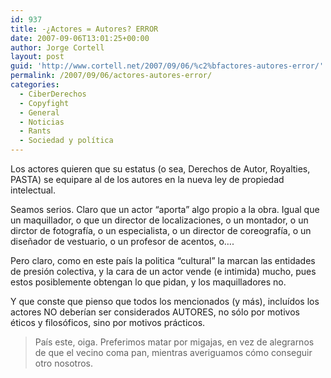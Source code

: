 ```yaml
---
id: 937
title: -¿Actores = Autores? ERROR
date: 2007-09-06T13:01:25+00:00
author: Jorge Cortell
layout: post
guid: 'http://www.cortell.net/2007/09/06/%c2%bfactores-autores-error/'
permalink: /2007/09/06/actores-autores-error/
categories:
  - CiberDerechos
  - Copyfight
  - General
  - Noticias
  - Rants
  - Sociedad y polí­tica
---
```

Los actores quieren que su estatus (o sea, Derechos de Autor, Royalties, PASTA) se equipare al de los autores en la nueva ley de propiedad intelectual.

Seamos serios. Claro que un actor &#8220;aporta&#8221; algo propio a la obra. Igual que un maquillador, o que un director de localizaciones, o un montador, o un dirctor de fotografí­a, o un especialista, o un director de coreografí­a, o un diseñador de vestuario, o un profesor de acentos, o&#8230;.

Pero claro, como en este paí­s la politica &#8220;cultural&#8221; la marcan las entidades de presión colectiva, y la cara de un actor vende (e intimida) mucho, pues estos posiblemente obtengan lo que pidan, y los maquilladores no.

Y que conste que pienso que todos los mencionados (y más), incluí­dos los actores NO deberí­an ser considerados AUTORES, no sólo por motivos éticos y filosóficos, sino por motivos prácticos.

> Paí­s este, oiga. Preferimos matar por migajas, en vez de alegrarnos de que el vecino coma pan, mientras averiguamos cómo conseguir otro nosotros.